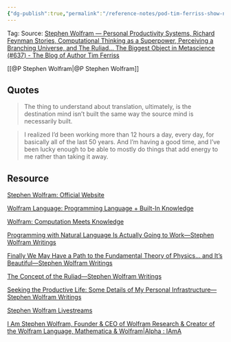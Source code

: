 ```yaml
---
{"dg-publish":true,"permalink":"/reference-notes/pod-tim-ferriss-show-no-637-stephen-wolfram-personal-productivity-systems-richard-feynman-stories-computational-thinking-as-a-superpower-perceiving-a-branching-universe-and-the-ruliad-the-biggest-object-in-metascience/"}
---
```



Tag: 
Source: [Stephen Wolfram — Personal Productivity Systems, Richard Feynman Stories, Computational Thinking as a Superpower, Perceiving a Branching Universe, and The Ruliad... The Biggest Object in Metascience (#637) - The Blog of Author Tim Ferriss](https://tim.blog/2022/11/24/stephen-wolfram/)

[[@P Stephen Wolfram\|@P Stephen Wolfram]]

## Quotes

> The thing to understand about translation, ultimately, is the destination mind isn’t built the same way the source mind is necessarily built.

> I realized I’d been working more than 12 hours a day, every day, for basically all of the last 50 years. And I’m having a good time, and I’ve been lucky enough to be able to mostly do things that add energy to me rather than taking it away.


## Resource

[Stephen Wolfram: Official Website](https://www.stephenwolfram.com)

[Wolfram Language: Programming Language + Built-In Knowledge](https://www.wolfram.com/language/)

[Wolfram: Computation Meets Knowledge](https://www.wolfram.com)

[Programming with Natural Language Is Actually Going to Work—Stephen Wolfram Writings](https://writings.stephenwolfram.com/2010/11/programming-with-natural-language-is-actually-going-to-work/)

[Finally We May Have a Path to the Fundamental Theory of Physics… and It’s Beautiful—Stephen Wolfram Writings](https://writings.stephenwolfram.com/2020/04/finally-we-may-have-a-path-to-the-fundamental-theory-of-physics-and-its-beautiful/)

[The Concept of the Ruliad—Stephen Wolfram Writings](https://writings.stephenwolfram.com/2021/11/the-concept-of-the-ruliad/)

[Seeking the Productive Life: Some Details of My Personal Infrastructure—Stephen Wolfram Writings](https://writings.stephenwolfram.com/2019/02/seeking-the-productive-life-some-details-of-my-personal-infrastructure/)

[Stephen Wolfram Livestreams](https://livestreams.stephenwolfram.com)

[I Am Stephen Wolfram, Founder & CEO of Wolfram Research & Creator of the Wolfram Language, Mathematica & Wolfram|Alpha : IAmA](https://www.reddit.com/r/IAmA/comments/axf32h/i_am_stephen_wolfram_founder_ceo_of_wolfram/)

